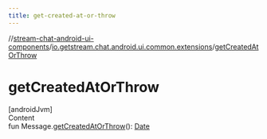 ```yaml
---
title: get-created-at-or-throw
---
```

//[stream-chat-android-ui-components](../../index.md)/[io.getstream.chat.android.ui.common.extensions](index.md)/[getCreatedAtOrThrow](getCreatedAtOrThrow.md)



# getCreatedAtOrThrow  
[androidJvm]  
Content  
fun Message.[getCreatedAtOrThrow](getCreatedAtOrThrow.md)(): [Date](https://developer.android.com/reference/kotlin/java/util/Date.html)  



